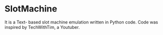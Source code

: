# SlotMachine
It is a Text- based slot machine emulation written in Python code.
Code was inspired by TechWithTim, a Youtuber.
